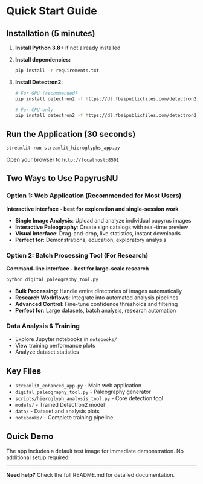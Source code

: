 # Quick Start Guide

## Installation (5 minutes)

1. **Install Python 3.8+** if not already installed

2. **Install dependencies:**
   ```bash
   pip install -r requirements.txt
   ```

3. **Install Detectron2:**
   ```bash
   # For GPU (recommended)
   pip install detectron2 -f https://dl.fbaipublicfiles.com/detectron2/wheels/cu118/torch2.0/index.html
   
   # For CPU only
   pip install detectron2 -f https://dl.fbaipublicfiles.com/detectron2/wheels/cpu/torch2.0/index.html
   ```

## Run the Application (30 seconds)

```bash
streamlit run streamlit_hieroglyphs_app.py
```

Open your browser to `http://localhost:8501`

## Two Ways to Use PapyrusNU

### Option 1: Web Application (Recommended for Most Users)

**Interactive interface - best for exploration and single-session work**

- **Single Image Analysis**: Upload and analyze individual papyrus images
- **Interactive Paleography**: Create sign catalogs with real-time preview  
- **Visual Interface**: Drag-and-drop, live statistics, instant downloads
- **Perfect for**: Demonstrations, education, exploratory analysis

### Option 2: Batch Processing Tool (For Research)

**Command-line interface - best for large-scale research**

```bash
python digital_paleography_tool.py
```

- **Bulk Processing**: Handle entire directories of images automatically
- **Research Workflows**: Integrate into automated analysis pipelines  
- **Advanced Control**: Fine-tune confidence thresholds and filtering
- **Perfect for**: Large datasets, batch analysis, research automation

### Data Analysis & Training
- Explore Jupyter notebooks in `notebooks/`
- View training performance plots  
- Analyze dataset statistics

## Key Files

- `streamlit_enhanced_app.py` - Main web application
- `digital_paleography_tool.py` - Paleography generator
- `scripts/hieroglyph_analysis_tool.py` - Core detection tool
- `models/` - Trained Detectron2 model
- `data/` - Dataset and analysis plots
- `notebooks/` - Complete training pipeline

## Quick Demo

The app includes a default test image for immediate demonstration. No additional setup required!

---

**Need help?** Check the full README.md for detailed documentation.
